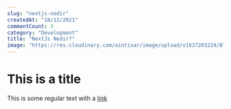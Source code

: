 ```yaml
---
slug: "nextjs-nedir"
createdAt: "18/12/2021"
commentCount: 3
category: "Development"
title: "NextJs Nedir?"
image: "https://res.cloudinary.com/aintisar/image/upload/v1637203224/Blog/2_x1b7up.jpg"
---
```


# This is a title

This is some regular text with a [link](https://google.com)
